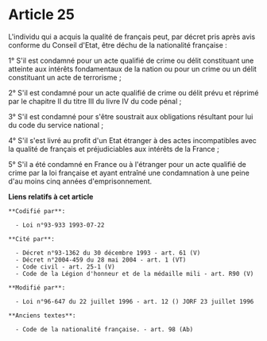 # Article 25

L'individu qui a acquis la qualité de français peut, par décret pris après avis conforme du Conseil d'Etat, être déchu de la
nationalité française :

1° S'il est condamné pour un acte qualifié de crime ou délit constituant une atteinte aux intérêts fondamentaux de la nation
ou pour un crime ou un délit constituant un acte de terrorisme ;

2° S'il est condamné pour un acte qualifié de crime ou délit prévu et réprimé par le chapitre II du titre III du livre IV du
code pénal ;

3° S'il est condamné pour s'être soustrait aux obligations résultant pour lui du code du service national ;

4° S'il s'est livré au profit d'un Etat étranger à des actes incompatibles avec la qualité de français et préjudiciables aux
intérêts de la France ;

5° S'il a été condamné en France ou à l'étranger pour un acte qualifié de crime par la loi française et ayant entraîné une
condamnation à une peine d'au moins cinq années d'emprisonnement.

**Liens relatifs à cet article**

	**Codifié par**:

	  - Loi n°93-933 1993-07-22

	**Cité par**:

	  - Décret n°93-1362 du 30 décembre 1993 - art. 61 (V)
	  - Décret n°2004-459 du 28 mai 2004 - art. 1 (VT)
	  - Code civil - art. 25-1 (V)
	  - Code de la Légion d'honneur et de la médaille mili - art. R90 (V)

	**Modifié par**:

	  - Loi n°96-647 du 22 juillet 1996 - art. 12 () JORF 23 juillet 1996

	**Anciens textes**:

	  - Code de la nationalité française. - art. 98 (Ab)
